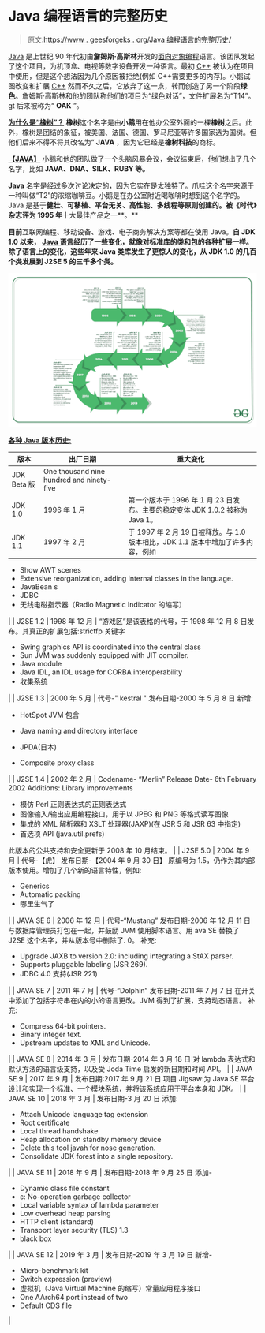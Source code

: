 # Java 编程语言的完整历史

> 原文:[https://www . geesforgeks . org/Java 编程语言的完整历史/](https://www.geeksforgeeks.org/the-complete-history-of-java-programming-language/)

[Java](https://www.geeksforgeeks.org/java-tutorials/) 是上世纪 90 年代初由**詹姆斯·高斯林**开发的[面向对象编程](https://www.geeksforgeeks.org/object-oriented-programming-oops-concept-in-java/)语言。该团队发起了这个项目，为机顶盒、电视等数字设备开发一种语言。最初 [C++](https://www.geeksforgeeks.org/c-plus-plus/) 被认为在项目中使用，但是这个想法因为几个原因被拒绝(例如 C++需要更多的内存)。小鹅试图改变和扩展 [C++](https://www.geeksforgeeks.org/c-plus-plus/) 然而不久之后，它放弃了这一点，转而创造了另一个阶段**绿色**。詹姆斯·高斯林和他的团队称他们的项目为“绿色对话”，文件扩展名为“T14”。gt 后来被称为“ **OAK** ”。

<u>**为什么是“橡树”？**</u>
**橡树**这个名字是由**小鹅**用在他办公室外面的一棵**橡树**之后。此外，橡树是团结的象征，被美国、法国、德国、罗马尼亚等许多国家选为国树。但他们后来不得不将其改名为“ **JAVA** ，因为它已经是**橡树科技**的商标。

**<u>【JAVA】</u>**
小鹅和他的团队做了一个头脑风暴会议，会议结束后，他们想出了几个名字，比如 **JAVA、DNA、SILK、RUBY 等。**

**Java** 名字是经过多次讨论决定的，因为它实在是太独特了。爪哇这个名字来源于一种叫做“T2”的浓缩咖啡豆。小鹅是在办公室附近喝咖啡时想到这个名字的。
Java 是基于**健壮、可移植、平台无关、高性能、多线程等原则创建的。**被《时代》杂志**评为 1995 年**十大最佳产品之一**。**

**目前**互联网编程、移动设备、游戏、电子商务解决方案等都在使用 Java。**自 **JDK 1.0** 以来， [Java 语言](https://www.geeksforgeeks.org/java/)经历了一些变化，就像对标准库的类和包的各种扩展一样。除了语言上的变化，这些年来 Java 类库发生了更惊人的变化，从 JDK 1.0 的几百个类发展到 J2SE 5 的三千多个类。**

**[![](img/8dcbe1805e4c0c3b2108836619186b73.png)](https://media.geeksforgeeks.org/wp-content/uploads/20190502181004/History-of-Java.jpg)**

**<u>**各种 Java 版本历史:**</u>**

| 版本 | 出厂日期 | 重大变化 |
| --- | --- | --- |
| JDK Beta 版 | One thousand nine hundred and ninety-five |
| JDK 1.0 | 1996 年 1 月 | 第一个版本于 1996 年 1 月 23 日发布。主要的稳定变体 JDK 1.0.2 被称为 Java 1。 |
| JDK 1.1 | 1997 年 2 月 | 于 1997 年 2 月 19 日被释放。与 1.0 版本相比，JDK 1.1 版本中增加了许多内容，例如

*   Show AWT scenes
*   Extensive reorganization, adding internal classes in the language.
*   JavaBean s
*   JDBC
*   无线电磁指示器（Radio Magnetic Indicator 的缩写）

 |
| J2SE 1.2 | 1998 年 12 月 | “游戏区”是该表格的代号，于 1998 年 12 月 8 日发布。其真正的扩展包括:strictfp 关键字

*   Swing graphics API is coordinated into the central class
*   Sun JVM was suddenly equipped with JIT compiler.
*   Java module
*   Java IDL, an IDL usage for CORBA interoperability
*   收集系统

 |
| J2SE 1.3 | 2000 年 5 月 | 代号-" kestral "
发布日期-2000 年 5 月 8 日
新增:

*   HotSpot JVM 包含
*   Java naming and directory interface
*   JPDA(日本)

*   Composite proxy class

 |
| J2SE 1.4 | 2002 年 2 月 | Codename- “Merlin”
Release Date- 6th February 2002
Additions: Library improvements

*   模仿 Perl 正则表达式的正则表达式
*   图像输入/输出应用编程接口，用于以 JPEG 和 PNG 等格式读写图像
*   集成的 XML 解析器和 XSLT 处理器(JAXP)(在 JSR 5 和 JSR 63 中指定)
*   首选项 API (java.util.prefs)

此版本的公共支持和安全更新于 2008 年 10 月结束。 |
| J2SE 5.0 | 2004 年 9 月 | 代号-【虎】
发布日期-【2004 年 9 月 30 日】
原编号为 1.5，仍作为其内部版本使用。增加了几个新的语言特性，例如:

*   Generics
*   Automatic packing
*   哪里生气了

 |
| JAVA SE 6 | 2006 年 12 月 | 代号-“Mustang”
发布日期-2006 年 12 月 11 日
与数据库管理员打包在一起，并鼓励 JVM 使用脚本语言。用 ava SE 替换了 J2SE 这个名字，并从版本号中删除了. 0。
补充:

*   Upgrade JAXB to version 2.0: including integrating a StAX parser.
*   Supports pluggable labeling (JSR 269).
*   JDBC 4.0 支持(JSR 221)

 |
| JAVA SE 7 | 2011 年 7 月 | 代号-“Dolphin”
发布日期-2011 年 7 月 7 日
在开关中添加了包括字符串在内的小的语言更改。JVM 得到了扩展，支持动态语言。
补充:

*   Compress 64-bit pointers.
*   Binary integer text.
*   Upstream updates to XML and Unicode.

 |
| JAVA SE 8 | 2014 年 3 月 | 发布日期-2014 年 3 月 18 日
对 lambda 表达式和默认方法的语言级支持，以及受 Joda Time 启发的新日期和时间 API。 |
| JAVA SE 9 | 2017 年 9 月 | 发布日期:2017 年 9 月 21 日
项目 Jigsaw:为 Java SE 平台设计和实现一个标准、一个模块系统，并将该系统应用于平台本身和 JDK。 |
| JAVA SE 10 | 2018 年 3 月 | 发布日期-3 月 20 日
添加:

*   Attach Unicode language tag extension
*   Root certificate
*   Local thread handshake
*   Heap allocation on standby memory device
*   Delete this tool javah for nose generation.
*   Consolidate JDK forest into a single repository.

 |
| JAVA SE 11 | 2018 年 9 月 | 发布日期-2018 年 9 月 25 日
添加-

*   Dynamic class file constant
*   ε: No-operation garbage collector
*   Local variable syntax of lambda parameter
*   Low overhead heap parsing
*   HTTP client (standard)
*   Transport layer security (TLS) 1.3
*   black box

 |
| JAVA SE 12 | 2019 年 3 月 | 发布日期-2019 年 3 月 19 日
新增-

*   Micro-benchmark kit
*   Switch expression (preview)
*   虚拟机（Java Virtual Machine 的缩写）常量应用程序接口
*   One AArch64 port instead of two
*   Default CDS file

 |